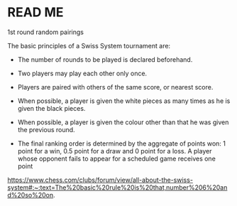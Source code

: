 # READ ME

1st round random pairings

The basic principles of a Swiss System tournament are:

* The number of rounds to be played is declared beforehand.

* Two players may play each other only once.

* Players are paired with others of the same score, or nearest score.

* When possible, a player is given the white pieces as many times as he is given the black pieces.

* When possible, a player is given the colour other than that he was given the previous round.

* The final ranking order is determined by the aggregate of points won: 1 point for a win, 0.5 point for a draw and 0 point for a loss. A player whose opponent fails to appear for a scheduled game receives one point

https://www.chess.com/clubs/forum/view/all-about-the-swiss-system#:~:text=The%20basic%20rule%20is%20that,number%206%20and%20so%20on.
